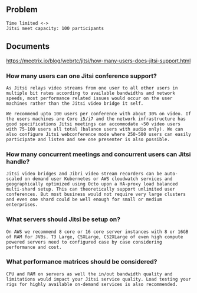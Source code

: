 ## Problem

~~~console
Time limited <->
Jitsi meet capacity: 100 participants
~~~

## Documents
https://meetrix.io/blog/webrtc/jitsi/how-many-users-does-jitsi-support.html

### How many users can one Jitsi conference support?
~~~console
As Jitsi relays video streams from one user to all other users in multiple bit rates according to available bandwidths and network speeds, most performance related issues would occur on the user machines rather than the Jitsi video bridge it self.

We recommend upto 100 users per conference with about 30% on video. If the users machines are Core i5/i7 and the network infrastructure has good specifications Jitsi meetings can accommodate ~50 video users with 75-100 users all total (balance users with audio only). We can also configure Jitsi webconference mode where 250-500 users can easily participate and listen and see one presenter is also possible.
~~~

### How many concurrent meetings and concurrent users can Jitsi handle?
~~~console
Jitsi video bridges and Jibri video stream recorders can be auto-scaled on demand user Kubernetes or AWS cloudwatch services and geographically optimized using Octo upon a HA-proxy load balanced multi-shard setup. This can theoretically support unlimited user conferences. But most business would not require very large clusters and even one shard could be well enough for small or medium enterprises.
~~~

### What servers should Jitsi be setup on?
~~~console
On AWS we recommend 8 core or 16 core server instances with 8 or 16GB of RAM for JVBs. T3 Large, C5XLarge, C52XLarge of even high compute powered servers need to configured case by case considering performance and cost.
~~~

### What performance matrices should be considered?
~~~console
CPU and RAM on servers as well the in/out bandwidth quality and limitations would impact your Jitsi service quality. Load testing your rigs for highly available on-demand services is also recommended.
~~~